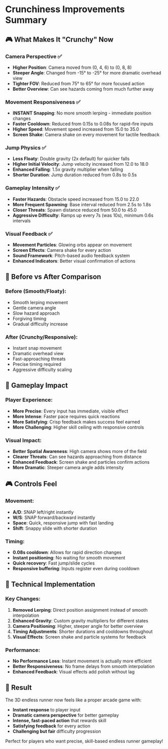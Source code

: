 # Crunchiness Improvements Summary

## 🎮 What Makes It "Crunchy" Now

### Camera Perspective ✅
- **Higher Position**: Camera moved from (0, 4, 6) to (0, 8, 8)
- **Steeper Angle**: Changed from -15° to -25° for more dramatic overhead view
- **Tighter FOV**: Reduced from 75° to 65° for more focused action
- **Better Overview**: Can see hazards coming from much further away

### Movement Responsiveness ✅
- **INSTANT Snapping**: No more smooth lerping - immediate position changes
- **Faster Cooldown**: Reduced from 0.15s to 0.08s for rapid-fire inputs
- **Higher Speed**: Movement speed increased from 15.0 to 35.0
- **Screen Shake**: Camera shake on every movement for tactile feedback

### Jump Physics ✅
- **Less Floaty**: Double gravity (2x default) for quicker falls
- **Higher Initial Velocity**: Jump velocity increased from 12.0 to 18.0
- **Enhanced Falling**: 1.5x gravity multiplier when falling
- **Shorter Duration**: Jump duration reduced from 0.8s to 0.5s

### Gameplay Intensity ✅
- **Faster Hazards**: Obstacle speed increased from 15.0 to 22.0
- **More Frequent Spawning**: Base interval reduced from 2.5s to 1.8s
- **Closer Threats**: Spawn distance reduced from 50.0 to 45.0
- **Aggressive Difficulty**: Ramps up every 7s (was 10s), minimum 0.6s intervals

### Visual Feedback ✅
- **Movement Particles**: Glowing orbs appear on movement
- **Screen Effects**: Camera shake for every action
- **Sound Framework**: Pitch-based audio feedback system
- **Enhanced Indicators**: Better visual confirmation of actions

## 🎯 Before vs After Comparison

### Before (Smooth/Floaty):
- Smooth lerping movement
- Gentle camera angle
- Slow hazard approach
- Forgiving timing
- Gradual difficulty increase

### After (Crunchy/Responsive):
- Instant snap movement
- Dramatic overhead view
- Fast-approaching threats
- Precise timing required
- Aggressive difficulty scaling

## 🚀 Gameplay Impact

### Player Experience:
- **More Precise**: Every input has immediate, visible effect
- **More Intense**: Faster pace requires quick reactions
- **More Satisfying**: Crisp feedback makes success feel earned
- **More Challenging**: Higher skill ceiling with responsive controls

### Visual Impact:
- **Better Spatial Awareness**: High camera shows more of the field
- **Clearer Threats**: Can see hazards approaching from distance
- **Enhanced Feedback**: Screen shake and particles confirm actions
- **More Dramatic**: Steeper camera angle adds intensity

## 🎮 Controls Feel

### Movement:
- **A/D**: SNAP left/right instantly
- **W/S**: SNAP forward/backward instantly  
- **Space**: Quick, responsive jump with fast landing
- **Shift**: Snappy slide with shorter duration

### Timing:
- **0.08s cooldown**: Allows for rapid direction changes
- **Instant positioning**: No waiting for smooth movement
- **Quick recovery**: Fast jump/slide cycles
- **Responsive buffering**: Inputs register even during cooldown

## 🔧 Technical Implementation

### Key Changes:
1. **Removed Lerping**: Direct position assignment instead of smooth interpolation
2. **Enhanced Gravity**: Custom gravity multipliers for different states
3. **Camera Positioning**: Higher, steeper angle for better overview
4. **Timing Adjustments**: Shorter durations and cooldowns throughout
5. **Visual Effects**: Screen shake and particle systems for feedback

### Performance:
- **No Performance Loss**: Instant movement is actually more efficient
- **Better Responsiveness**: No frame delays from smooth interpolation
- **Enhanced Feedback**: Visual effects add polish without lag

## 🎯 Result

The 3D endless runner now feels like a proper arcade game with:
- **Instant response** to player input
- **Dramatic camera perspective** for better gameplay
- **Intense, fast-paced action** that rewards skill
- **Satisfying feedback** for every action
- **Challenging but fair** difficulty progression

Perfect for players who want precise, skill-based endless runner gameplay!
